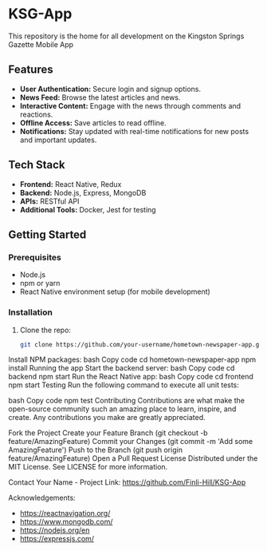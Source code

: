 # KSG-App
This repository is the home for all development on the Kingston Springs Gazette Mobile App
## Features
- **User Authentication:** Secure login and signup options.
- **News Feed:** Browse the latest articles and news.
- **Interactive Content:** Engage with the news through comments and reactions.
- **Offline Access:** Save articles to read offline.
- **Notifications:** Stay updated with real-time notifications for new posts and important updates.

## Tech Stack
- **Frontend:** React Native, Redux
- **Backend:** Node.js, Express, MongoDB
- **APIs:** RESTful API
- **Additional Tools:** Docker, Jest for testing

## Getting Started

### Prerequisites
- Node.js
- npm or yarn
- React Native environment setup (for mobile development)

### Installation
1. Clone the repo:
   ```bash
   git clone https://github.com/your-username/hometown-newspaper-app.git
Install NPM packages:
bash
Copy code
cd hometown-newspaper-app
npm install
Running the app
Start the backend server:
bash
Copy code
cd backend
npm start
Run the React Native app:
bash
Copy code
cd frontend
npm start
Testing
Run the following command to execute all unit tests:

bash
Copy code
npm test
Contributing
Contributions are what make the open-source community such an amazing place to learn, inspire, and create. Any contributions you make are greatly appreciated.

Fork the Project
Create your Feature Branch (git checkout -b feature/AmazingFeature)
Commit your Changes (git commit -m 'Add some AmazingFeature')
Push to the Branch (git push origin feature/AmazingFeature)
Open a Pull Request
License
Distributed under the MIT License. See LICENSE for more information.

Contact
Your Name - 
Project Link: https://github.com/Finli-Hill/KSG-App

Acknowledgements:
- https://reactnavigation.org/
- https://www.mongodb.com/
- https://nodejs.org/en
- https://expressjs.com/
